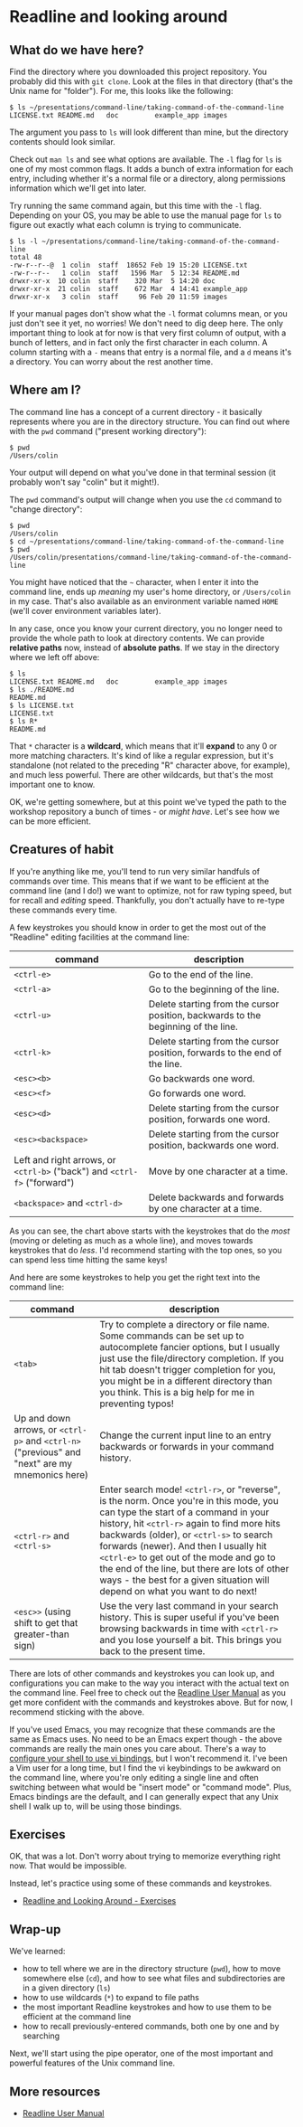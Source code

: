 # Readline and looking around

## What do we have here?

Find the directory where you downloaded this project repository.
You probably did this with `git clone`.
Look at the files in that directory (that's the Unix name for "folder").
For me, this looks like the following:

```shell
$ ls ~/presentations/command-line/taking-command-of-the-command-line
LICENSE.txt README.md   doc         example_app images
```

The argument you pass to `ls` will look different than mine, but the directory contents should look similar.

Check out `man ls` and see what options are available.
The `-l` flag for `ls` is one of my most common flags.
It adds a bunch of extra information for each entry, including whether it's a normal file or a directory, along permissions information which we'll get into later.

Try running the same command again, but this time with the `-l` flag.
Depending on your OS, you may be able to use the manual page for `ls` to figure out exactly what each column is trying to communicate.

```shell
$ ls -l ~/presentations/command-line/taking-command-of-the-command-line
total 48
-rw-r--r--@  1 colin  staff  18652 Feb 19 15:20 LICENSE.txt
-rw-r--r--   1 colin  staff   1596 Mar  5 12:34 README.md
drwxr-xr-x  10 colin  staff    320 Mar  5 14:20 doc
drwxr-xr-x  21 colin  staff    672 Mar  4 14:41 example_app
drwxr-xr-x   3 colin  staff     96 Feb 20 11:59 images
```

If your manual pages don't show what the `-l` format columns mean, or you just don't see it yet, no worries!
We don't need to dig deep here.
The only important thing to look at for now is that very first column of output, with a bunch of letters, and in fact only the first character in each column.
A column starting with a `-` means that entry is a normal file, and a `d` means it's a directory.
You can worry about the rest another time.


## Where am I?

The command line has a concept of a current directory - it basically represents where you are in the directory structure.
You can find out where with the `pwd` command ("present working directory"):

```shell
$ pwd
/Users/colin
```

Your output will depend on what you've done in that terminal session (it probably won't say "colin" but it might!).

The `pwd` command's output will change when you use the `cd` command to "change directory":

```shell
$ pwd
/Users/colin
$ cd ~/presentations/command-line/taking-command-of-the-command-line
$ pwd
/Users/colin/presentations/command-line/taking-command-of-the-command-line
```

You might have noticed that the `~` character, when I enter it into the command line, ends up *meaning* my user's home directory, or `/Users/colin` in my case.
That's also available as an environment variable named `HOME` (we'll cover environment variables later).

In any case, once you know your current directory, you no longer need to provide the whole path to look at directory contents.
We can provide __relative paths__ now, instead of __absolute paths__.
If we stay in the directory where we left off above:

```shell
$ ls
LICENSE.txt README.md   doc         example_app images
$ ls ./README.md
README.md
$ ls LICENSE.txt
LICENSE.txt
$ ls R*
README.md
```

That `*` character is a __wildcard__, which means that it'll __expand__ to any 0 or more matching characters.
It's kind of like a regular expression, but it's standalone (not related to the preceding "R" character above, for example), and much less powerful.
There are other wildcards, but that's the most important one to know.

OK, we're getting somewhere, but at this point we've typed the path to the workshop repository a bunch of times - or *might have*.
Let's see how we can be more efficient.


## Creatures of habit

If you're anything like me, you'll tend to run very similar handfuls of commands over time.
This means that if we want to be efficient at the command line (and I do!) we want to optimize, not for raw typing speed, but for recall and *editing* speed.
Thankfully, you don't actually have to re-type these commands every time.

A few keystrokes you should know in order to get the most out of the "Readline" editing facilities at the command line:

| command | description |
|---|---|
| `<ctrl-e>` | Go to the end of the line. |
| `<ctrl-a>` | Go to the beginning of the line. |
| `<ctrl-u>` | Delete starting from the cursor position, backwards to the beginning of the line. |
| `<ctrl-k>` | Delete starting from the cursor position, forwards to the end of the line. |
| `<esc><b>` | Go backwards one word. |
| `<esc><f>` | Go forwards one word. |
| `<esc><d>` | Delete starting from the cursor position, forwards one word. |
| `<esc><backspace>` | Delete starting from the cursor position, backwards one word. |
| Left and right arrows, or `<ctrl-b>` ("back") and `<ctrl-f>` ("forward") | Move by one character at a time. |
| `<backspace>` and `<ctrl-d>` | Delete backwards and forwards by one character at a time. |

As you can see, the chart above starts with the keystrokes that do the *most* (moving or deleting as much as a whole line), and moves towards keystrokes that do *less*.
I'd recommend starting with the top ones, so you can spend less time hitting the same keys!

And here are some keystrokes to help you get the right text into the command line:

| command | description |
|---|---|
| `<tab>` | Try to complete a directory or file name. Some commands can be set up to autocomplete fancier options, but I usually just use the file/directory completion. If you hit tab doesn't trigger completion for you, you might be in a different directory than you think. This is a big help for me in preventing typos! |
| Up and down arrows, or `<ctrl-p>` and `<ctrl-n>` ("previous" and "next" are my mnemonics here) | Change the current input line to an entry backwards or forwards in your command history. |
| `<ctrl-r>` and `<ctrl-s>` | Enter search mode! `<ctrl-r>`, or "reverse", is the norm. Once you're in this mode, you can type the start of a command in your history, hit `<ctrl-r>` again to find more hits backwards (older), or `<ctrl-s>` to search forwards (newer). And then I usually hit `<ctrl-e>` to get out of the mode and go to the end of the line, but there are lots of other ways - the best for a given situation will depend on what you want to do next! |
| `<esc>>` (using shift to get that greater-than sign) | Use the very last command in your search history. This is super useful if you've been browsing backwards in time with `<ctrl-r>` and you lose yourself a bit. This brings you back to the present time. |

There are lots of other commands and keystrokes you can look up, and configurations you can make to the way you interact with the actual text on the command line.
Feel free to check out the [Readline User Manual][readline_user_manual] as you get more confident with the commands and keystrokes above.
But for now, I recommend sticking with the above.

If you've used Emacs, you may recognize that these commands are the same as Emacs uses.
No need to be an Emacs expert though - the above commands are really the main ones you care about.
There's a way to [configure your shell to use vi bindings][vi_mode], but I won't recommend it.
I've been a Vim user for a long time, but I find the vi keybindings to be awkward on the command line, where you're only editing a single line and often switching between what would be "insert mode" or "command mode".
Plus, Emacs bindings are the default, and I can generally expect that any Unix shell I walk up to, will be using those bindings.


## Exercises

OK, that was a lot.
Don't worry about trying to memorize everything right now.
That would be impossible.

Instead, let's practice using some of these commands and keystrokes.

- [Readline and Looking Around - Exercises](./exercises/02_readline_and_looking_around_exercises.md)


## Wrap-up

We've learned:

- how to tell where we are in the directory structure (`pwd`), how to move somewhere else (`cd`), and how to see what files and subdirectories are in a given directory (`ls`)
- how to use wildcards (`*`) to expand to file paths
- the most important Readline keystrokes and how to use them to be efficient at the command line
- how to recall previously-entered commands, both one by one and by searching

Next, we'll start using the pipe operator, one of the most important and powerful features of the Unix command line.


## More resources

- [Readline User Manual][readline_user_manual]

[option_key]: https://stackoverflow.com/questions/196357/making-iterm-to-translate-meta-key-in-the-same-way-as-in-other-oses
[readline_user_manual]: https://tiswww.cwru.edu/php/chet/readline/rluserman.html
[vi_mode]: https://sanctum.geek.nz/arabesque/vi-mode-in-bash/
